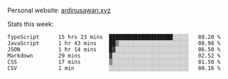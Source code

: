 Personal website: [ardinusawan.xyz](https://ardinusawan.xyz)

Stats this week:
<!--START_SECTION:waka-->

```text
TypeScript      15 hrs 23 mins  ████████████████████░░░░░   80.20 %
JavaScript      1 hr 43 mins    ██▒░░░░░░░░░░░░░░░░░░░░░░   08.98 %
JSON            1 hr 14 mins    █▓░░░░░░░░░░░░░░░░░░░░░░░   06.50 %
Markdown        29 mins         ▓░░░░░░░░░░░░░░░░░░░░░░░░   02.52 %
CSS             17 mins         ▒░░░░░░░░░░░░░░░░░░░░░░░░   01.50 %
CSV             1 min           ░░░░░░░░░░░░░░░░░░░░░░░░░   00.16 %
```

<!--END_SECTION:waka-->
